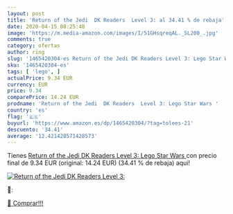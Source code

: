 ```yaml
---
layout: post
title: 'Return of the Jedi  DK Readers  Level 3: al 34.41 % de rebaja'
date: 2020-04-15 08:25:48
image: 'https://m.media-amazon.com/images/I/51GHsqreqAL._SL200_.jpg'
comments: true
category: ofertas
author: ring
slug: '1465420304-es Return of the Jedi DK Readers Level 3: Lego Star Wars'
sku: '1465420304-es'
tags: [ 'lego', ]
actualPrice: 9.34 EUR
currency: EUR
price: 9.34
comparePrice: 14.24 EUR
prodname: 'Return of the Jedi  DK Readers  Level 3: Lego Star Wars '
country: 'es'
flag: '🇪🇸'
buyurl: 'https://www.amazon.es/dp/1465420304/?tag=tolees-21'
descuento: '34.41'
average: '12.421428571428573'
---
```


Tienes [Return of the Jedi  DK Readers  Level 3: Lego Star Wars ](https://www.amazon.es/dp/1465420304/?tag=tolees-21) con precio final de  9.34 EUR (original: 14.24 EUR) (34.41 %  de rebaja) aqui!

[![Return of the Jedi  DK Readers  Level 3:](https://m.media-amazon.com/images/I/51GHsqreqAL._SL200_.jpg)](https://www.amazon.es/dp/1465420304/?tag=tolees-21)

🔎:


[🛒 Comprar!!!](https://www.amazon.es/dp/1465420304/?tag=tolees-21)
